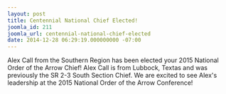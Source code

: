 ```yaml
---
layout: post
title: Centennial National Chief Elected!
joomla_id: 211
joomla_url: centennial-national-chief-elected
date: 2014-12-28 06:29:19.000000000 -07:00
---
```

<p>Alex Call from the Southern Region has been elected your 2015 National Order of the Arrow Chief! Alex Call is from Lubbock, Textas and was previously the SR 2-3 South Section Chief. We are excited to see Alex's leadership at the 2015 National Order of the Arrow Conference!
